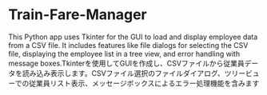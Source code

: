 # Train-Fare-Manager
This Python app uses Tkinter for the GUI to load and display employee data from a CSV file. It includes features like file dialogs for selecting the CSV file, displaying the employee list in a tree view, and error handling with message boxes.Tkinterを使用してGUIを作成し、CSVファイルから従業員データを読み込み表示します。CSVファイル選択のファイルダイアログ、ツリービューでの従業員リスト表示、メッセージボックスによるエラー処理機能を含みます
